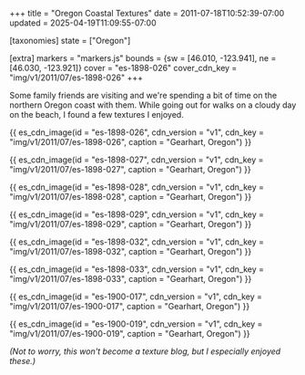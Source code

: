 +++
title = "Oregon Coastal Textures"
date = 2011-07-18T10:52:39-07:00
updated = 2025-04-19T11:09:55-07:00

[taxonomies]
state = ["Oregon"]

[extra]
markers = "markers.js"
bounds = {sw = [46.010, -123.941], ne = [46.030, -123.921]}
cover = "es-1898-026"
cover_cdn_key = "img/v1/2011/07/es-1898-026"
+++

Some family friends are visiting and we're spending a bit of time on the northern Oregon coast with them. While going out for walks on a cloudy day on the beach, I found a few textures I enjoyed.

<!-- more -->

{{ es_cdn_image(id = "es-1898-026", cdn_version = "v1", cdn_key = "img/v1/2011/07/es-1898-026", caption = "Gearhart, Oregon") }}

{{ es_cdn_image(id = "es-1898-027", cdn_version = "v1", cdn_key = "img/v1/2011/07/es-1898-027", caption = "Gearhart, Oregon") }}

{{ es_cdn_image(id = "es-1898-028", cdn_version = "v1", cdn_key = "img/v1/2011/07/es-1898-028", caption = "Gearhart, Oregon") }}

{{ es_cdn_image(id = "es-1898-029", cdn_version = "v1", cdn_key = "img/v1/2011/07/es-1898-029", caption = "Gearhart, Oregon") }}

{{ es_cdn_image(id = "es-1898-032", cdn_version = "v1", cdn_key = "img/v1/2011/07/es-1898-032", caption = "Gearhart, Oregon") }}

{{ es_cdn_image(id = "es-1898-033", cdn_version = "v1", cdn_key = "img/v1/2011/07/es-1898-033", caption = "Gearhart, Oregon") }}

{{ es_cdn_image(id = "es-1900-017", cdn_version = "v1", cdn_key = "img/v1/2011/07/es-1900-017", caption = "Gearhart, Oregon") }}

{{ es_cdn_image(id = "es-1900-019", cdn_version = "v1", cdn_key = "img/v1/2011/07/es-1900-019", caption = "Gearhart, Oregon") }}

_(Not to worry, this won't become a texture blog, but I especially enjoyed these.)_
